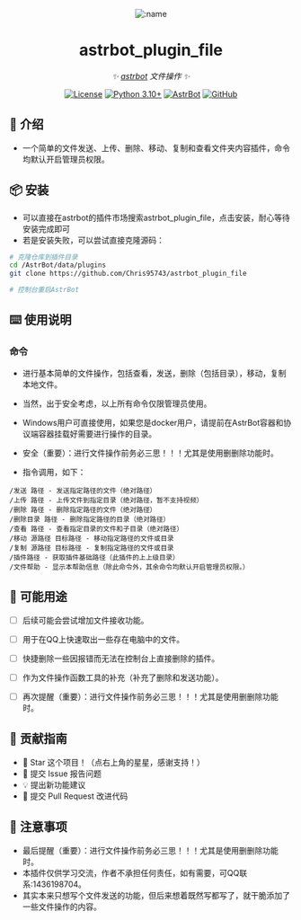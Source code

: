 
<div align="center">

![:name](https://count.getloli.com/@astrbot_plugin_file?name=astrbot_plugin_file&theme=minecraft&padding=6&offset=0&align=top&scale=1&pixelated=1&darkmode=auto)

# astrbot_plugin_file

_✨ [astrbot](https://github.com/AstrBotDevs/AstrBot) 文件操作 ✨_  

[![License](https://img.shields.io/badge/License-MIT-green.svg)](https://opensource.org/licenses/MIT)
[![Python 3.10+](https://img.shields.io/badge/Python-3.10%2B-blue.svg)](https://www.python.org/)
[![AstrBot](https://img.shields.io/badge/AstrBot-3.4%2B-orange.svg)](https://github.com/Soulter/AstrBot)
[![GitHub](https://img.shields.io/badge/作者-Chris-blue)](https://github.com/Chris95743)

</div>

## 🤝 介绍

- 一个简单的文件发送、上传、删除、移动、复制和查看文件夹内容插件，命令均默认开启管理员权限。

## 📦 安装

- 可以直接在astrbot的插件市场搜索astrbot_plugin_file，点击安装，耐心等待安装完成即可
- 若是安装失败，可以尝试直接克隆源码：

```bash
# 克隆仓库到插件目录
cd /AstrBot/data/plugins
git clone https://github.com/Chris95743/astrbot_plugin_file

# 控制台重启AstrBot
```

## ⌨️ 使用说明

### 命令

- 进行基本简单的文件操作，包括查看，发送，删除（包括目录），移动，复制本地文件。
- 当然，出于安全考虑，以上所有命令仅限管理员使用。
- Windows用户可直接使用，如果您是docker用户，请提前在AstrBot容器和协议端容器挂载好需要进行操作的目录。
- 安全（重要）：进行文件操作前务必三思！！！尤其是使用删删除功能时。

- 指令调用，如下：

```plaintext
/发送 路径 - 发送指定路径的文件（绝对路径） 
/上传 路径 - 上传文件到指定目录（绝对路径，暂不支持视频）
/删除 路径 - 删除指定路径的文件（绝对路径） 
/删除目录 路径 - 删除指定路径的目录（绝对路径） 
/查看 路径 - 查看指定目录的文件和子目录（绝对路径） 
/移动 源路径 目标路径 - 移动指定路径的文件或目录
/复制 源路径 目标路径 - 复制指定路径的文件或目录
/插件路径 - 获取插件基础路径（此插件的上上级目录）
/文件帮助 - 显示本帮助信息（除此命令外，其余命令均默认开启管理员权限。）
```


## 🤝 可能用途


- [ ] 后续可能会尝试增加文件接收功能。
- [ ] 用于在QQ上快速取出一些存在电脑中的文件。
- [ ] 快捷删除一些因报错而无法在控制台上直接删除的插件。
- [ ] 作为文件操作函数工具的补充（补充了删除和发送功能）。
- [ ] 再次提醒（重要）：进行文件操作前务必三思！！！尤其是使用删删除功能时。


## 👥 贡献指南

- 🌟 Star 这个项目！（点右上角的星星，感谢支持！）
- 🐛 提交 Issue 报告问题
- 💡 提出新功能建议
- 🔧 提交 Pull Request 改进代码

## 📌 注意事项

- 最后提醒（重要）：进行文件操作前务必三思！！！尤其是使用删删除功能时。
- 本插件仅供学习交流，作者不承担任何责任，如有需要，可QQ联系:1436198704。
- 其实本来只想写个文件发送的功能，但后来想着既然写都写了，就干脆添加了一些文件操作的内容。
